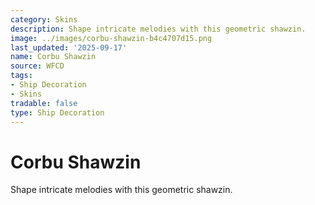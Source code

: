 ```yaml
---
category: Skins
description: Shape intricate melodies with this geometric shawzin.
image: ../images/corbu-shawzin-b4c4707d15.png
last_updated: '2025-09-17'
name: Corbu Shawzin
source: WFCD
tags:
- Ship Decoration
- Skins
tradable: false
type: Ship Decoration
---
```


# Corbu Shawzin

Shape intricate melodies with this geometric shawzin.

